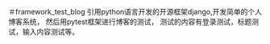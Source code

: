 ＃framework_test_blog
引用python语言开发的开源框架django,开发简单的个人博客系统，
然后用pytest框架进行博客的测试，
测试的内容有登录测试，标题测试，输入内容测试等。
